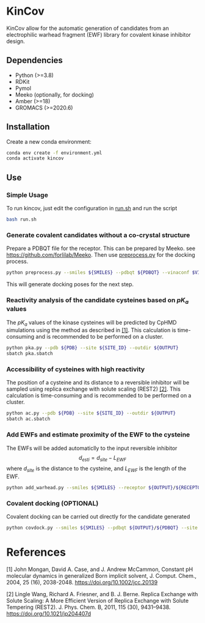 # KinCov 
KinCov allow for the automatic generation of candidates from an electrophilic warhead fragment (EWF) library for covalent kinase inhibitor design.
## Dependencies
* Python (>=3.8)
* RDKit
* Pymol
* Meeko (optionally, for docking)
* Amber (>=18)
* GROMACS (>=2020.6)

## Installation
Create a new conda environment:

```bash
conda env create -f environment.yml
conda activate kincov
```

## Use
### Simple Usage
To run kincov, just edit the configuration in [run.sh](https://github.com/Zhou-Yang/kincov/edit/main/run.sh) and run the script
```bash
bash run.sh
```

### Generate covalent candidates without a co-crystal structure
Prepare a PDBQT file for the receptor. This can be prepared by Meeko.
see https://github.com/forlilab/Meeko.
Then use [preprocess.py](https://github.com/Zhou-Yang/kincov/edit/main/preprocess.py) for the docking process. 

```bash
python preprocess.py --smiles ${SMILES} --pdbqt ${PDBQT} --vinaconf $VINACONF --outdir ${OUTPUT}
```
This will generate docking poses for the next step. 

### Reactivity analysis of the candidate cysteines based on $pK_a$ values
The $pK_a$ values of the kinase cysteines will be predicted by CpHMD simulations using the method as described in [[1]](#1). This calculation is time-consuming and is recommended to be performed on a cluster. 

```bash
python pka.py --pdb ${PDB} --site ${SITE_ID} --outdir ${OUTPUT}
sbatch pka.sbatch 
```

### Accessibility of cysteines with high reactivity 
The position of a cysteine and its distance to a reversible inhibitor will be sampled using replica exchange with solute scaling (REST2) [[2]](#2). This calculation is time-consuming and is recommended to be performed on a cluster. 

```bash
python ac.py --pdb ${PDB} --site ${SITE_ID} --outdir ${OUTPUT}
sbatch ac.sbatch 
```

### Add EWFs and estimate proximity of the EWF to the cysteine
The EWFs will be added automaticlly to the input reversible inhibitor
$$d_{esti}=d_{site}-L_{EWF}$$
where $d_{site}$ is the distance to the cysteine, and $L_{EWF}$ is the length of the EWF. 
```bash
python add_warhead.py --smiles ${SMILES} --receptor ${OUTPUT}/${RECEPTOR_PDB} --complex ${OUTPUT}/${COMPLEX_PDB} --outcsv ${OUTPUT}.csv --warhead ${WARHEAD_LIB} --site ${SITE_ID}
```
### Covalent docking (OPTIONAL)
Covalent docking can be carried out directly for the candidate generated
```bash
python covdock.py --smiles ${SMILES} --pdbqt ${OUTPUT}/${PDBQT} --site ${SITE_ID} --ligand ${OUTPUT}/ligand.pdb
```

# References
<a id="1">[1]</a> John Mongan, David A. Case, and J. Andrew McCammon, Constant pH molecular dynamics in generalized Born implicit solvent, J. Comput. Chem., 2004, 25 (16), 2038-2048. https://doi.org/10.1002/jcc.20139

<a id="2">[2]</a> Lingle Wang, Richard A. Friesner, and B. J. Berne. Replica Exchange with Solute Scaling: A More Efficient Version of Replica Exchange with Solute Tempering (REST2). J. Phys. Chem. B, 2011, 115 (30), 9431–9438. https://doi.org/10.1021/jp204407d
